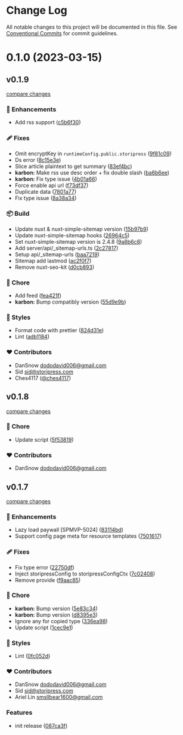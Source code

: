 # Change Log

All notable changes to this project will be documented in this file.
See [Conventional Commits](https://conventionalcommits.org) for commit guidelines.

# 0.1.0 (2023-03-15)

## v0.1.9

[compare changes](https://github.com/storipress/karbon/compare/v0.1.8...v0.1.9)


### 🚀 Enhancements

  - Add rss support ([c5b6f30](https://github.com/storipress/karbon/commit/c5b6f30))

### 🩹 Fixes

  - Omit encryptKey in `runtimeConfig.public.storipress` ([9f81c09](https://github.com/storipress/karbon/commit/9f81c09))
  - Ds error ([8c15e3e](https://github.com/storipress/karbon/commit/8c15e3e))
  - Slice article plaintext to get summary ([83ef4bc](https://github.com/storipress/karbon/commit/83ef4bc))
  - **karbon:** Make rss use desc order + fix double slash ([ba6b6ee](https://github.com/storipress/karbon/commit/ba6b6ee))
  - **karbon:** Fix type issue ([4b01a66](https://github.com/storipress/karbon/commit/4b01a66))
  - Force enable api url ([f73df37](https://github.com/storipress/karbon/commit/f73df37))
  - Duplicate data ([7801a77](https://github.com/storipress/karbon/commit/7801a77))
  - Fix type issue ([8a38a34](https://github.com/storipress/karbon/commit/8a38a34))

### 📦 Build

  - Update nuxt & nuxt-simple-sitemap version ([15b97b9](https://github.com/storipress/karbon/commit/15b97b9))
  - Update nuxt-simple-sitemap hooks ([26964c5](https://github.com/storipress/karbon/commit/26964c5))
  - Set nuxt-simple-sitemap version is 2.4.8 ([9a8b6c8](https://github.com/storipress/karbon/commit/9a8b6c8))
  - Add server/api/_sitemap-urls.ts ([2c27817](https://github.com/storipress/karbon/commit/2c27817))
  - Setup api/_sitemap-urls ([baa7219](https://github.com/storipress/karbon/commit/baa7219))
  - Sitemap add lastmod ([ac2f0f7](https://github.com/storipress/karbon/commit/ac2f0f7))
  - Remove nuxt-seo-kit ([d0cb893](https://github.com/storipress/karbon/commit/d0cb893))

### 🏡 Chore

  - Add feed ([fea421f](https://github.com/storipress/karbon/commit/fea421f))
  - **karbon:** Bump compatibly version ([55d9e9b](https://github.com/storipress/karbon/commit/55d9e9b))

### 🎨 Styles

  - Format code with prettier ([824d31e](https://github.com/storipress/karbon/commit/824d31e))
  - Lint ([adb1184](https://github.com/storipress/karbon/commit/adb1184))

### ❤️  Contributors

- DanSnow <dododavid006@gmail.com>
- Sid <sid@storipress.com>
- Ches4117 ([@ches4117](http://github.com/ches4117))

## v0.1.8

[compare changes](https://github.com/storipress/karbon/compare/v0.1.7...v0.1.8)


### 🏡 Chore

  - Update script ([5f53819](https://github.com/storipress/karbon/commit/5f53819))

### ❤️  Contributors

- DanSnow <dododavid006@gmail.com>

## v0.1.7

[compare changes](https://github.com/storipress/karbon/compare/karbon-v0.1.4...v0.1.7)


### 🚀 Enhancements

  - Lazy load paywall [SPMVP-5024] ([83114bd](https://github.com/storipress/karbon/commit/83114bd))
  - Support config page meta for resource templates ([7501617](https://github.com/storipress/karbon/commit/7501617))

### 🩹 Fixes

  - Fix type error ([22750df](https://github.com/storipress/karbon/commit/22750df))
  - Inject storipressConfig to storipressConfigCtx ([7c02408](https://github.com/storipress/karbon/commit/7c02408))
  - Remove provide ([f9aac85](https://github.com/storipress/karbon/commit/f9aac85))

### 🏡 Chore

  - **karbon:** Bump version ([5e83c34](https://github.com/storipress/karbon/commit/5e83c34))
  - **karbon:** Bump version ([d8395e3](https://github.com/storipress/karbon/commit/d8395e3))
  - Ignore any for copied type ([336ea98](https://github.com/storipress/karbon/commit/336ea98))
  - Update script ([1cec9e1](https://github.com/storipress/karbon/commit/1cec9e1))

### 🎨 Styles

  - Lint ([0fc052d](https://github.com/storipress/karbon/commit/0fc052d))

### ❤️  Contributors

- DanSnow <dododavid006@gmail.com>
- Sid <sid@storipress.com>
- Ariel Lin <smsllbear1600@gmail.com>

### Features

- init release ([087ca3f](https://github.com/storipress/karbon/commit/087ca3fabdb005a2f4d137af0a950f4217b930d1))
